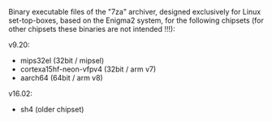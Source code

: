 Binary executable files of the "7za" archiver, designed exclusively for Linux set-top-boxes, based on the Enigma2 system, for the following chipsets (for other chipsets these binaries are not intended !!!):

v9.20:

- mips32el (32bit / mipsel)
- cortexa15hf-neon-vfpv4 (32bit / arm v7)
- aarch64 (64bit / arm v8)

v16.02:

- sh4 (older chipset)

